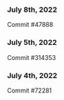 ### July 8th, 2022

Commit #47888

### July 5th, 2022

Commit #314353


### July 4th, 2022

Commit #72281
